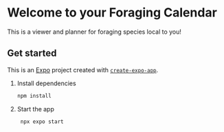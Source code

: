 # Welcome to your Foraging Calendar

This is a viewer and planner for foraging species local to you!

## Get started

This is an [Expo](https://expo.dev) project created with [`create-expo-app`](https://www.npmjs.com/package/create-expo-app).


1. Install dependencies

   ```bash
   npm install
   ```

2. Start the app

   ```bash
    npx expo start
   ```
